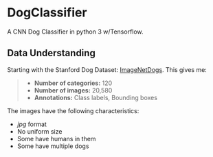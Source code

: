 # DogClassifier
A CNN Dog Classifier in python 3 w/Tensorflow.

## Data Understanding
Starting with the Stanford Dog Dataset: [ImageNetDogs](http://vision.stanford.edu/aditya86/ImageNetDogs/).  This gives me:
> * **Number of categories:** 120
> * **Number of images:** 20,580
> * **Annotations:** Class labels, Bounding boxes

The images have the following characteristics:
* *jpg* format
* No uniform size
* Some have humans in them
* Some have multiple dogs
